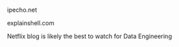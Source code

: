 <p>ipecho.net</p>
<p>explainshell.com</p>
<p>Netflix blog is likely the best to watch for Data Engineering</p>
